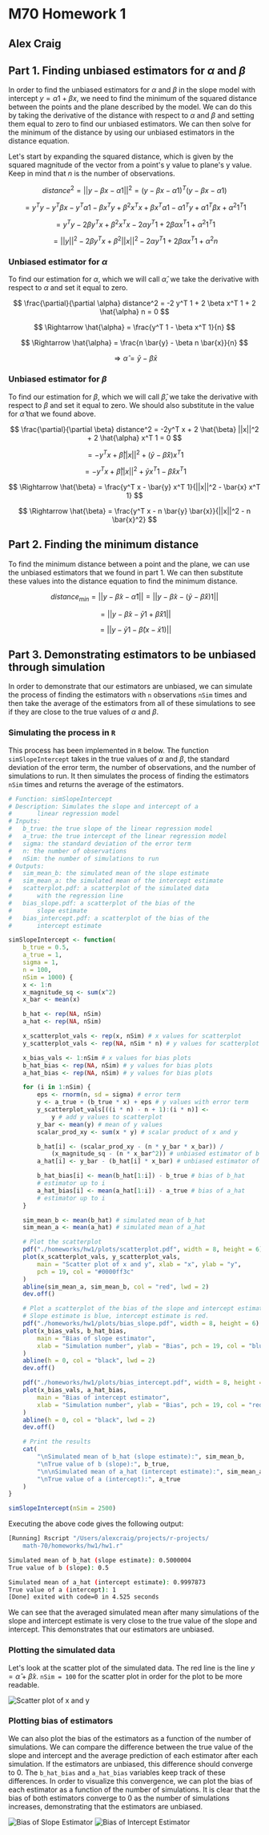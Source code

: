 # M70 Homework 1

## Alex Craig

## Part 1. Finding unbiased estimators for $\alpha$ and $\beta$

In order to find the unbiased estimators for $\alpha$ and $\beta$ in the slope model with intercept $y = \alpha 1 + \beta x$, we need to find the minimum of the squared distance between the points and the plane described by the model. We can do this by taking the derivative of the distance with respect to $\alpha$ and $\beta$ and setting them equal to zero to find our unbiased estimators. We can then solve for the minimum of the distance by using our unbiased estimators in the distance equation.

Let's start by expanding the squared distance, which is given by the squared magnitude of the vector from a point's y value to plane's y value. Keep in mind that $n$ is the number of observations.

$$
distance^2 = ||y - \beta x - \alpha 1||^2 = (y - \beta x - \alpha 1)^T(y - \beta x - \alpha 1)
$$

$$
= y^T y - y^T \beta x - y^T \alpha 1 - \beta x^T y + \beta^2 x^T x + \beta x^T \alpha 1 - \alpha 1^T y + \alpha 1^T \beta x + \alpha^2 1^T 1
$$

$$
= y^T y - 2 \beta y^T x + \beta^2 x^T x - 2 \alpha y^T 1 + 2 \beta \alpha x^T 1 + \alpha^2 1^T 1
$$

$$
= ||y||^2 - 2 \beta y^T x + \beta^2 ||x||^2 - 2 \alpha y^T 1 + 2 \beta \alpha x^T 1 + \alpha^2 n
$$

### Unbiased estimator for $\alpha$

To find our estimation for $\alpha$, which we will call $\hat{\alpha}$, we take the derivative with respect to $\alpha$ and set it equal to zero.

$$
\frac{\partial}{\partial \alpha} distance^2 = -2 y^T 1 + 2 \beta x^T 1 + 2 \hat{\alpha} n = 0
$$

$$
\Rightarrow \hat{\alpha} = \frac{y^T 1 - \beta x^T 1}{n}
$$

$$
\Rightarrow \hat{\alpha} = \frac{n \bar{y} - \beta n \bar{x}}{n}
$$

$$
\Rightarrow \hat{\alpha} = \bar{y} - \beta \bar{x}
$$

### Unbiased estimator for $\beta$

To find our estimation for $\beta$, which we will call $\hat{\beta}$, we take the derivative with respect to $\beta$ and set it equal to zero. We should also substitute in the value for $\hat{\alpha}$ that we found above.

$$
\frac{\partial}{\partial \beta} distance^2 = -2y^T x + 2 \hat{\beta} ||x||^2 + 2 \hat{\alpha} x^T 1 = 0
$$

$$
= -y^T x +  \hat{\beta} ||x||^2 +  (\bar{y} - \hat{\beta} \bar{x}) x^T 1
$$

$$
= -y^T x + \hat{\beta} ||x||^2 + \bar{y} x^T 1 - \hat{\beta} \bar{x} x^T 1
$$

$$
\Rightarrow \hat{\beta} = \frac{y^T x - \bar{y} x^T 1}{||x||^2 - \bar{x} x^T 1}
$$

$$
\Rightarrow \hat{\beta} = \frac{y^T x - n \bar{y} \bar{x}}{||x||^2 - n \bar{x}^2}
$$

## Part 2. Finding the minimum distance

To find the minimum distance between a point and the plane, we can use the unbiased estimators that we found in part 1. We can then substitute these values into the distance equation to find the minimum distance.

$$
distance_{min} = ||y - \hat{\beta} x - \hat{\alpha} 1|| = ||y - \hat{\beta} x - (\bar{y} - \hat{\beta} \bar{x})1||
$$

$$
= ||y - \hat{\beta} x - \bar{y} 1 + \hat{\beta} \bar{x} 1||
$$

$$
= ||y - \bar{y} 1 - \hat{\beta} (x - \bar{x} 1)||
$$

## Part 3. Demonstrating estimators to be unbiased through simulation

In order to demonstrate that our estimators are unbiased, we can simulate the process of finding the estimators with `n` observations `nSim` times and then take the average of the estimators from all of these simulations to see if they are close to the true values of $\alpha$ and $\beta$.

### Simulating the process in `R`

This process has been implemented in `R` below. The function `simSlopeIntercept` takes in the true values of $\alpha$ and $\beta$, the standard deviation of the error term, the number of observations, and the number of simulations to run. It then simulates the process of finding the estimators `nSim` times and returns the average of the estimators.

```r
# Function: simSlopeIntercept
# Description: Simulates the slope and intercept of a
#       linear regression model
# Inputs:
#   b_true: the true slope of the linear regression model
#   a_true: the true intercept of the linear regression model
#   sigma: the standard deviation of the error term
#   n: the number of observations
#   nSim: the number of simulations to run
# Outputs:
#   sim_mean_b: the simulated mean of the slope estimate
#   sim_mean_a: the simulated mean of the intercept estimate
#   scatterplot.pdf: a scatterplot of the simulated data
#       with the regression line
#   bias_slope.pdf: a scatterplot of the bias of the
#       slope estimate
#   bias_intercept.pdf: a scatterplot of the bias of the
#       intercept estimate

simSlopeIntercept <- function(
    b_true = 0.5,
    a_true = 1,
    sigma = 1,
    n = 100,
    nSim = 1000) {
    x <- 1:n
    x_magnitude_sq <- sum(x^2)
    x_bar <- mean(x)

    b_hat <- rep(NA, nSim)
    a_hat <- rep(NA, nSim)

    x_scatterplot_vals <- rep(x, nSim) # x values for scatterplot
    y_scatterplot_vals <- rep(NA, nSim * n) # y values for scatterplot

    x_bias_vals <- 1:nSim # x values for bias plots
    b_hat_bias <- rep(NA, nSim) # y values for bias plots
    a_hat_bias <- rep(NA, nSim) # y values for bias plots

    for (i in 1:nSim) {
        eps <- rnorm(n, sd = sigma) # error term
        y <- a_true + (b_true * x) + eps # y values with error term
        y_scatterplot_vals[((i * n) - n + 1):(i * n)] <-
            y # add y values to scatterplot
        y_bar <- mean(y) # mean of y values
        scalar_prod_xy <- sum(x * y) # scalar product of x and y

        b_hat[i] <- (scalar_prod_xy - (n * y_bar * x_bar)) /
            (x_magnitude_sq - (n * x_bar^2)) # unbiased estimator of b
        a_hat[i] <- y_bar - (b_hat[i] * x_bar) # unbiased estimator of a

        b_hat_bias[i] <- mean(b_hat[1:i]) - b_true # bias of b_hat
        # estimator up to i
        a_hat_bias[i] <- mean(a_hat[1:i]) - a_true # bias of a_hat
        # estimator up to i
    }

    sim_mean_b <- mean(b_hat) # simulated mean of b_hat
    sim_mean_a <- mean(a_hat) # simulated mean of a_hat

    # Plot the scatterplot
    pdf("./homeworks/hw1/plots/scatterplot.pdf", width = 8, height = 6)
    plot(x_scatterplot_vals, y_scatterplot_vals,
        main = "Scatter plot of x and y", xlab = "x", ylab = "y",
        pch = 19, col = "#0000ff3c"
    )
    abline(sim_mean_a, sim_mean_b, col = "red", lwd = 2)
    dev.off()

    # Plot a scatterplot of the bias of the slope and intercept estimates.
    # Slope estimate is blue, intercept estimate is red.
    pdf("./homeworks/hw1/plots/bias_slope.pdf", width = 8, height = 6)
    plot(x_bias_vals, b_hat_bias,
        main = "Bias of slope estimator",
        xlab = "Simulation number", ylab = "Bias", pch = 19, col = "blue"
    )
    abline(h = 0, col = "black", lwd = 2)
    dev.off()

    pdf("./homeworks/hw1/plots/bias_intercept.pdf", width = 8, height = 6)
    plot(x_bias_vals, a_hat_bias,
        main = "Bias of intercept estimator",
        xlab = "Simulation number", ylab = "Bias", pch = 19, col = "red"
    )
    abline(h = 0, col = "black", lwd = 2)
    dev.off()

    # Print the results
    cat(
        "\nSimulated mean of b_hat (slope estimate):", sim_mean_b,
        "\nTrue value of b (slope):", b_true,
        "\n\nSimulated mean of a_hat (intercept estimate):", sim_mean_a,
        "\nTrue value of a (intercept):", a_true
    )
}

simSlopeIntercept(nSim = 2500)
```

Executing the above code gives the following output:

```bash
[Running] Rscript "/Users/alexcraig/projects/r-projects/
    math-70/homeworks/hw1/hw1.r"

Simulated mean of b_hat (slope estimate): 0.5000004
True value of b (slope): 0.5

Simulated mean of a_hat (intercept estimate): 0.9997873
True value of a (intercept): 1
[Done] exited with code=0 in 4.525 seconds
```

We can see that the averaged simulated mean after many simulations of the slope and intercept estimate is very close to the true value of the slope and intercept. This demonstrates that our estimators are unbiased.

### Plotting the simulated data

Let's look at the scatter plot of the simulated data. The red line is the line $y = \hat{\alpha} + \hat{\beta} x$. `nSim = 100` for the scatter plot in order for the plot to be more readable.

![Scatter plot of x and y](./plots/scatterplot.png)

### Plotting bias of estimators

We can also plot the bias of the estimators as a function of the number of simulations. We can compare the difference between the true value of the slope and intercept and the average prediction of each estimator after each simulation. If the estimators are unbiased, this difference should converge to 0. The `b_hat_bias` and `a_hat_bias` variables keep track of these differences. In order to visualize this convergence, we can plot the bias of each estimator as a function of the number of simulations. It is clear that the bias of both estimators converge to 0 as the number of simulations increases, demonstrating that the estimators are unbiased.

![Bias of Slope Estimator](./plots/bias_slope.png)
![Bias of Intercept Estimator](./plots/bias_intercept.png)
